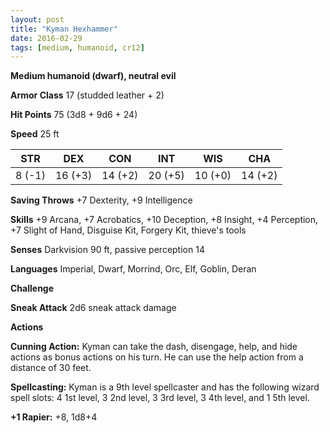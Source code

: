 ```yaml
---
layout: post
title: "Kyman Hexhammer"
date: 2016-02-29
tags: [medium, humanoid, cr12]
---
```


**Medium humanoid (dwarf), neutral evil**

**Armor Class** 17 (studded leather + 2)

**Hit Points** 75 (3d8 + 9d6 + 24)

**Speed** 25 ft

|   STR   |   DEX   |   CON   |   INT   |   WIS   |   CHA   |
|:-----:|:-----:|:-----:|:-----:|:-----:|:-----:|
| 8 (-1) | 16 (+3) | 14 (+2) | 20 (+5) | 10 (+0) | 14 (+2) |

**Saving Throws** +7 Dexterity, +9 Intelligence

**Skills** +9 Arcana, +7 Acrobatics, +10 Deception, +8 Insight, +4 Perception, +7 Slight of Hand, Disguise Kit, Forgery Kit, thieve's tools

**Senses** Darkvision 90 ft, passive perception 14

**Languages** Imperial, Dwarf, Morrind, Orc, Elf, Goblin, Deran

**Challenge** 

**Sneak Attack** 2d6 sneak attack damage

**Actions** 

**Cunning Action:** Kyman can take the dash, disengage, help, and hide actions as bonus actions on his turn. He can use the help action from a distance of 30 feet.

**Spellcasting:** Kyman is a 9th level spellcaster and has the following wizard spell slots: 4 1st level, 3 2nd level, 3 3rd level, 3 4th level, and 1 5th level.

**+1 Rapier:** +8, 1d8+4 